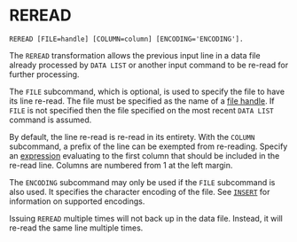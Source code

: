 # REREAD

```
REREAD [FILE=handle] [COLUMN=column] [ENCODING='ENCODING'].
```

The `REREAD` transformation allows the previous input line in a data
file already processed by `DATA LIST` or another input command to be
re-read for further processing.

The `FILE` subcommand, which is optional, is used to specify the file
to have its line re-read.  The file must be specified as the name of a
[file handle](../../language/files/file-handles.md).  If `FILE` is not
specified then the file specified on the most recent `DATA LIST`
command is assumed.

By default, the line re-read is re-read in its entirety.  With the
`COLUMN` subcommand, a prefix of the line can be exempted from
re-reading.  Specify an
[expression](../../language/expressions/index.md) evaluating to the
first column that should be included in the re-read line.  Columns are
numbered from 1 at the left margin.

The `ENCODING` subcommand may only be used if the `FILE` subcommand is
also used.  It specifies the character encoding of the file.  See
[`INSERT`](../utilities/insert.md) for information on supported
encodings.

Issuing `REREAD` multiple times will not back up in the data file.
Instead, it will re-read the same line multiple times.

